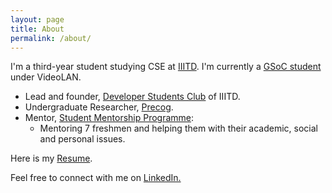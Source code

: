 ```yaml
---
layout: page
title: About
permalink: /about/
---
```


I'm a third-year student studying CSE at [IIITD](https://www.iiitd.ac.in/). I'm currently a [GSoC student](https://summerofcode.withgoogle.com/projects/#5519642150305792) under VideoLAN.

- Lead and founder, [Developer Students Club](http://dsc.iiitd.edu.in/) of IIITD.
- Undergraduate Researcher, [Precog](http://precog.iiitd.edu.in/).
- Mentor, [Student Mentorship Programme](https://www.iiitd.edu.in/mentorprogram/):  
	- Mentoring 7 freshmen and helping them with their academic, social and personal issues.

Here is my [Resume](https://drive.google.com/file/d/1Yopi0K6PKzxvvJmKKt3uJxzniSAKwe16/view?usp=sharing).

Feel free to connect with me on 
[LinkedIn.](https://www.linkedin.com/in/rohanrajpal/)
